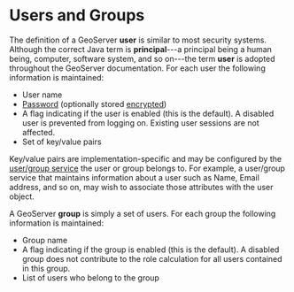 # Users and Groups

The definition of a GeoServer **user** is similar to most security systems. Although the correct Java term is **principal**---a principal being a human being, computer, software system, and so on---the term **user** is adopted throughout the GeoServer documentation. For each user the following information is maintained:

-   User name
-   [Password](../passwd.md) (optionally stored [encrypted](../passwd.md#security_passwd_encryption))
-   A flag indicating if the user is enabled (this is the default). A disabled user is prevented from logging on. Existing user sessions are not affected.
-   Set of key/value pairs

Key/value pairs are implementation-specific and may be configured by the [user/group service](usergroupservices.md) the user or group belongs to. For example, a user/group service that maintains information about a user such as Name, Email address, and so on, may wish to associate those attributes with the user object.

A GeoServer **group** is simply a set of users. For each group the following information is maintained:

-   Group name
-   A flag indicating if the group is enabled (this is the default). A disabled group does not contribute to the role calculation for all users contained in this group.
-   List of users who belong to the group
